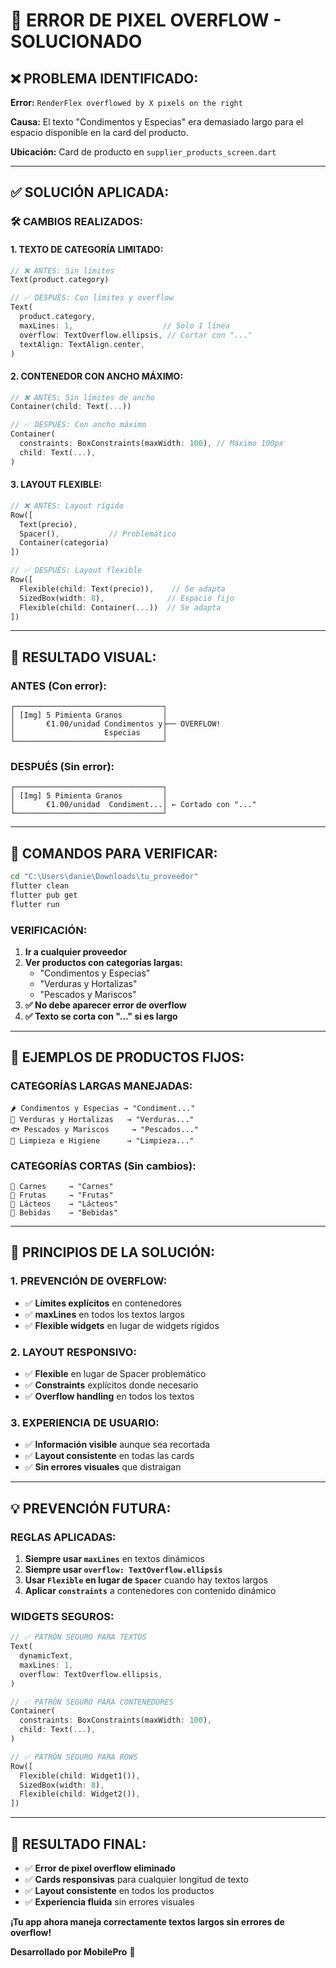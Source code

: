 # 🔴 ERROR DE PIXEL OVERFLOW - SOLUCIONADO

## ❌ **PROBLEMA IDENTIFICADO:**

**Error:** `RenderFlex overflowed by X pixels on the right`

**Causa:** El texto "Condimentos y Especias" era demasiado largo para el espacio disponible en la card del producto.

**Ubicación:** Card de producto en `supplier_products_screen.dart`

---

## ✅ **SOLUCIÓN APLICADA:**

### **🛠️ CAMBIOS REALIZADOS:**

#### **1. TEXTO DE CATEGORÍA LIMITADO:**
```dart
// ❌ ANTES: Sin límites
Text(product.category)

// ✅ DESPUÉS: Con límites y overflow
Text(
  product.category,
  maxLines: 1,                    // Solo 1 línea
  overflow: TextOverflow.ellipsis, // Cortar con "..."
  textAlign: TextAlign.center,
)
```

#### **2. CONTENEDOR CON ANCHO MÁXIMO:**
```dart
// ❌ ANTES: Sin límites de ancho
Container(child: Text(...))

// ✅ DESPUÉS: Con ancho máximo
Container(
  constraints: BoxConstraints(maxWidth: 100), // Máximo 100px
  child: Text(...),
)
```

#### **3. LAYOUT FLEXIBLE:**
```dart
// ❌ ANTES: Layout rígido
Row([
  Text(precio),
  Spacer(),           // Problemático
  Container(categoria)
])

// ✅ DESPUÉS: Layout flexible
Row([
  Flexible(child: Text(precio)),    // Se adapta
  SizedBox(width: 8),              // Espacio fijo
  Flexible(child: Container(...))  // Se adapta
])
```

---

## 🎯 **RESULTADO VISUAL:**

### **ANTES (Con error):**
```
┌─────────────────────────────────┐
│ [Img] 5 Pimienta Granos         │
│       €1.00/unidad Condimentos y├── OVERFLOW!
│                    Especias     │
└─────────────────────────────────┘
```

### **DESPUÉS (Sin error):**
```
┌─────────────────────────────────┐
│ [Img] 5 Pimienta Granos         │
│       €1.00/unidad  Condiment...│ ← Cortado con "..."
└─────────────────────────────────┘
```

---

## 🧪 **COMANDOS PARA VERIFICAR:**

```bash
cd "C:\Users\danie\Downloads\tu_proveedor"
flutter clean
flutter pub get  
flutter run
```

### **VERIFICACIÓN:**
1. **Ir a cualquier proveedor**
2. **Ver productos con categorías largas:**
   - "Condimentos y Especias"
   - "Verduras y Hortalizas" 
   - "Pescados y Mariscos"
3. **✅ No debe aparecer error de overflow**
4. **✅ Texto se corta con "..." si es largo**

---

## 📱 **EJEMPLOS DE PRODUCTOS FIJOS:**

### **CATEGORÍAS LARGAS MANEJADAS:**
```
🌶️ Condimentos y Especias → "Condiment..."
🥬 Verduras y Hortalizas   → "Verduras..."  
🐟 Pescados y Mariscos     → "Pescados..."
🧽 Limpieza e Higiene      → "Limpieza..."
```

### **CATEGORÍAS CORTAS (Sin cambios):**
```
🥩 Carnes     → "Carnes"
🍎 Frutas     → "Frutas"  
🥛 Lácteos    → "Lácteos"
🥤 Bebidas    → "Bebidas"
```

---

## 🔧 **PRINCIPIOS DE LA SOLUCIÓN:**

### **1. PREVENCIÓN DE OVERFLOW:**
- ✅ **Límites explícitos** en contenedores
- ✅ **maxLines** en todos los textos largos
- ✅ **Flexible widgets** en lugar de widgets rígidos

### **2. LAYOUT RESPONSIVO:**
- ✅ **Flexible** en lugar de Spacer problemático
- ✅ **Constraints** explícitos donde necesario
- ✅ **Overflow handling** en todos los textos

### **3. EXPERIENCIA DE USUARIO:**
- ✅ **Información visible** aunque sea recortada
- ✅ **Layout consistente** en todas las cards
- ✅ **Sin errores visuales** que distraigan

---

## 💡 **PREVENCIÓN FUTURA:**

### **REGLAS APLICADAS:**
1. **Siempre usar `maxLines`** en textos dinámicos
2. **Siempre usar `overflow: TextOverflow.ellipsis`** 
3. **Usar `Flexible` en lugar de `Spacer`** cuando hay textos largos
4. **Aplicar `constraints`** a contenedores con contenido dinámico

### **WIDGETS SEGUROS:**
```dart
// ✅ PATRÓN SEGURO PARA TEXTOS
Text(
  dynamicText,
  maxLines: 1,
  overflow: TextOverflow.ellipsis,
)

// ✅ PATRÓN SEGURO PARA CONTENEDORES
Container(
  constraints: BoxConstraints(maxWidth: 100),
  child: Text(...),
)

// ✅ PATRÓN SEGURO PARA ROWS
Row([
  Flexible(child: Widget1()),
  SizedBox(width: 8),
  Flexible(child: Widget2()),
])
```

---

## 🎉 **RESULTADO FINAL:**

- ✅ **Error de pixel overflow eliminado**
- ✅ **Cards responsivas** para cualquier longitud de texto
- ✅ **Layout consistente** en todos los productos
- ✅ **Experiencia fluida** sin errores visuales

**¡Tu app ahora maneja correctamente textos largos sin errores de overflow!** 

**Desarrollado por MobilePro** 🚀
